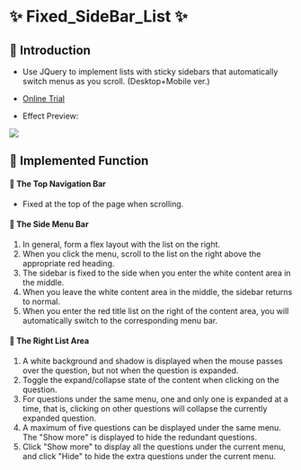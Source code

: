 # ✨ Fixed_SideBar_List ✨

## 🍮 Introduction

- Use JQuery to implement lists with sticky sidebars that automatically switch menus as you scroll. (Desktop+Mobile ver.)

- [Online Trial](https://codesandbox.io/s/side-menu-collapsable-list-5d9bjb?file=/index.html)

- Effect Preview:

![](./AnimateEffect.gif)

## 🍫 Implemented Function

#### 🍩 The Top Navigation Bar

- Fixed at the top of the page when scrolling.

#### 🍩 The Side Menu Bar

1. In general, form a flex layout with the list on the right.
2. When you click the menu, scroll to the list on the right above the appropriate red heading.
3. The sidebar is fixed to the side when you enter the white content area in the middle.
4. When you leave the white content area in the middle, the sidebar returns to normal.
5. When you enter the red title list on the right of the content area, you will automatically switch to the corresponding menu bar.

#### 🍩 The Right List Area

1. A white background and shadow is displayed when the mouse passes over the question, but not when the question is expanded.
2. Toggle the expand/collapse state of the content when clicking on the question.
3. For questions under the same menu, one and only one is expanded at a time, that is, clicking on other questions will collapse the currently expanded question.
4. A maximum of five questions can be displayed under the same menu. The "Show more" is displayed to hide the redundant questions.
5. Click "Show more" to display all the questions under the current menu, and click "Hide" to hide the extra questions under the current menu.
